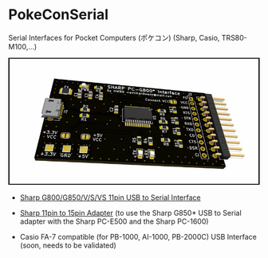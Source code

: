 # PokeConSerial
Serial Interfaces for Pocket Computers (ポケコン) (Sharp, Casio, TRS80-M100,...)

![proto](img/g850_kiss2.jpg)

- <a href="g850_kiss/">Sharp G800/G850/V/S/VS 11pin USB to Serial Interface</a>

- <a href="Sharp_11pin_to_15pin_Adapter/">Sharp 11pin to 15pin Adapter</a>
  (to use the Sharp G850* USB to Serial adapter with the Sharp PC-E500 and the Sharp PC-1600)

- Casio FA-7 compatible (for PB-1000, AI-1000, PB-2000C) USB Interface (soon, needs to be validated)
